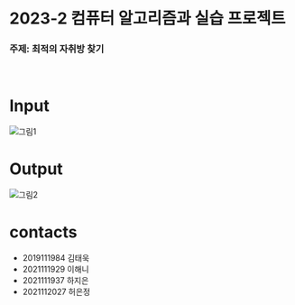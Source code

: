 2023-2 컴퓨터 알고리즘과 실습 프로젝트
=======================================

<h3>주제: 최적의 자취방 찾기</h3>
<br>

Input
============
![그림1](https://github.com/eundeang/CSE-algorithmProject/assets/127061738/aaed6f44-5db6-477f-bd3d-be01794c61e3)

Output
============
![그림2](https://github.com/eundeang/CSE-algorithmProject/assets/127061738/31925032-3457-4070-bb30-7f35311cc42f)

contacts
============
- 2019111984 김태욱<br>
- 2021111929 이해니<br>
- 2021111937 하지은<br>
- 2021112027 허은정 



